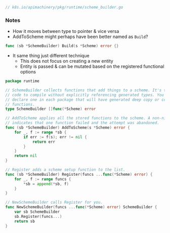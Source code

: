 ```go
// k8s.io/apimachinery/pkg/runtime/scheme_builder.go
```

### Notes
- How it moves between type to pointer & vice versa
- AddToScheme might perhaps have been better named as `Build`?

```go
func (sb *SchemeBuilder) Build(s *Scheme) error {}
```

- It same thing just different technique
  - This does not focus on creating a new entity
  - Entity is passed & can be mutated based on the registered functional options

```go
package runtime

// SchemeBuilder collects functions that add things to a scheme. It's to allow
// code to compile without explicitly referencing generated types. You should
// declare one in each package that will have generated deep copy or conversion
// functions.
type SchemeBuilder []func(*Scheme) error

// AddToScheme applies all the stored functions to the scheme. A non-nil error
// indicates that one function failed and the attempt was abandoned.
func (sb *SchemeBuilder) AddToScheme(s *Scheme) error {
	for _, f := range *sb {
		if err := f(s); err != nil {
			return err
		}
	}
	return nil
}

// Register adds a scheme setup function to the list.
func (sb *SchemeBuilder) Register(funcs ...func(*Scheme) error) {
	for _, f := range funcs {
		*sb = append(*sb, f)
	}
}

// NewSchemeBuilder calls Register for you.
func NewSchemeBuilder(funcs ...func(*Scheme) error) SchemeBuilder {
	var sb SchemeBuilder
	sb.Register(funcs...)
	return sb
}
```
